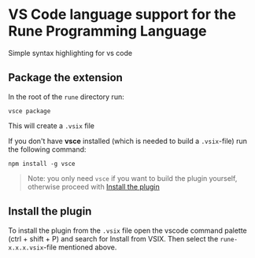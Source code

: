 # VS Code language support for the Rune Programming Language
Simple syntax highlighting for vs code

## Package the extension
In the root of the `rune` directory run:
```
vsce package
```
This will create a `.vsix` file

If you don't have **vsce** installed (which is needed to build a `.vsix`-file) run the following command:
```
npm install -g vsce
```
>Note: you only need `vsce` if you want to build the plugin yourself, otherwise proceed with [Install the plugin](#install-the-plugin)

## Install the plugin
To install the plugin from the `.vsix` file open the vscode command palette (ctrl + shift + P) and search for Install from VSIX. Then select the `rune-x.x.x.vsix`-file mentioned above.
